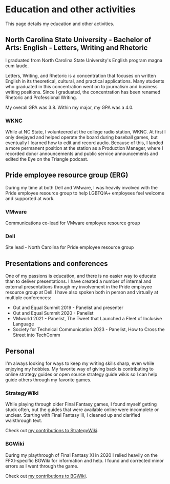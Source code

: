 # Education and other activities

This page details my education and other activities.

## North Carolina State University - Bachelor of Arts: English - Letters, Writing and Rhetoric

I graduated from North Carolina State University's English program magna cum laude. 

Letters, Writing, and Rhetoric is a concentration that focuses on written English in its theoretical, cultural, and practical applications. Many students who graduated in this concentration went on to journalism and business writing positions. Since I graduated, the concentration has been renamed Rhetoric and Professional Writing. 

My overall GPA was 3.8. Within my major, my GPA was a 4.0.

### WKNC

While at NC State, I volunteered at the college radio station, WKNC. At first I only deejayed and helped operate the board during baseball games, but eventually I learned how to edit and record audio. Because of this, I landed a more permanent position at the station as a Production Manager, where I recorded donor announcements and public service announcements and edited the Eye on the Triangle podcast.

## Pride employee resource group (ERG)

During my time at both Dell and VMware, I was heavily involved with the Pride employee resource group to help LGBTQIA+ employees feel welcome and supported at work. 

### VMware

Communications co-lead for VMware employee resource group

### Dell

Site lead - North Carolina for Pride employee resource group

## Presentations and conferences

One of my passions is education, and there is no easier way to educate than to deliver presentations. I have created a number of internal and external presentations through my involvement in the Pride employee resource group at Dell. I have also spoken both in person and virtually at multiple conferences:

- Out and Equal Summit 2019 - Panelist and presenter
- Out and Equal Summit 2020 - Panelist
- VMworld 2021 - Panelist, The Tweet that Launched a Fleet of Inclusive Language
- Society for Technical Communication 2023 - Panelist, How to Cross the Street into TechComm

## Personal

I'm always looking for ways to keep my writing skills sharp, even while enjoying my hobbies. My favorite way of giving back is contributing to online strategy guides or open source strategy guide wikis so I can help guide others through my favorite games.

### StrategyWiki

While playing through older Final Fantasy games, I found myself getting stuck often, but the guides that were available online were incomplete or unclear. Starting with Final Fantasy III, I cleaned up and clarified walkthrough text.

Check out [my contributions to StrategyWiki](https://strategywiki.org/wiki/Special:Contributions/CommonWriterE).

### BGWiki

During my playthrough of Final Fantasy XI in 2020 I relied heavily on the FFXI-specific BGWiki for information and help. I found and corrected minor errors as I went through the game.

Check out [my contributions to BGWiki](https://www.bg-wiki.com/ffxi/Special:Contributions/Hiccupz). 